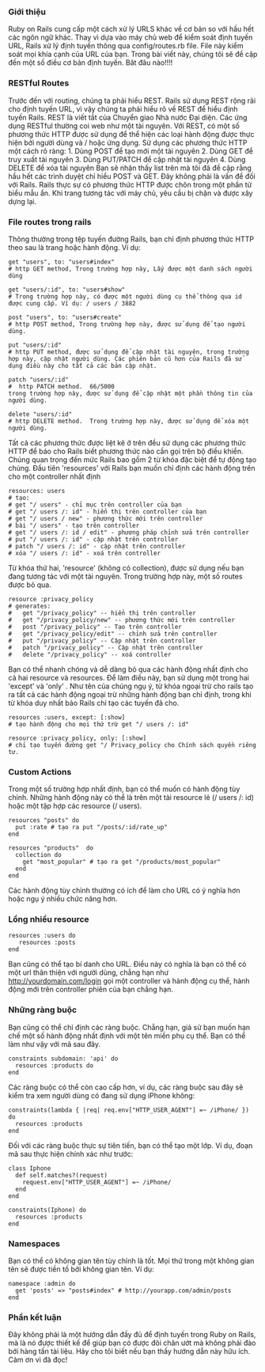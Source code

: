 ### Giới thiệu
Ruby on Rails cung cấp một cách xử lý URLS khác về cơ bản so với hầu hết các ngôn ngữ khác. Thay vì dựa vào máy chủ web để kiểm soát định tuyến URL, Rails xử lý định tuyến thông qua config/routes.rb file. File này kiểm soát mọi khía cạnh của URL của bạn. Trong bài viết này, chúng tôi sẽ đề cập đến một số điều cơ bản định tuyến. Băt đâu nào!!!!
### RESTful Routes
Trước đến với routing, chúng ta phải hiểu REST. Rails sử dụng REST rộng rãi cho định tuyến URL, vì vậy chúng ta phải hiểu rõ về REST để hiểu định tuyến Rails. REST là viết tắt của Chuyển giao Nhà nước Đại diện. Các ứng dụng RESTful thường coi web như một tài nguyên. Với REST, có một số phương thức HTTP được sử dụng để thể hiện các loại hành động được thực hiện bởi người dùng và / hoặc ứng dụng.
Sử dụng các phương thức HTTP một cách rõ ràng:
     1. Dùng POST để tạo mới một tài nguyên
     2. Dùng GET để truy xuất tài nguyên
     3. Dùng PUT/PATCH để cập nhật tài nguyên
     4. Dùng DELETE để xóa tài nguyên
Bạn sẽ nhận thấy list trên mà tôi đã đề cập rằng hầu hết các trình duyệt chỉ hiểu POST và GET. Đây không phải là vấn đề đối với Rails. Rails thực sự có phương thức HTTP được chôn trong một phần tử biểu mẫu ẩn. Khi trang tương tác với máy chủ, yêu cầu bị chặn và được xây dựng lại.
### File routes trong rails
Thông thường trong tệp tuyến đường Rails, bạn chỉ định phương thức HTTP theo sau là trang hoặc hành động. Ví dụ:
```
get "users", to: "users#index"
# http GET method, Trong trường hợp này, Lấy được một danh sách người dùng

get "users/:id", to: "users#show"
# Trong trường hợp này, có được một người dùng cụ thể thông qua id được cung cấp. Ví dụ: / users / 3882

post "users", to: "users#create"
# http POST method, Trong trường hợp này, được sử dụng để tạo người dùng.

put "users/:id"
# http PUT method, được sử dụng để cập nhật tài nguyên, trong trường hợp này, cập nhật người dùng. Các phiên bản cũ hơn của Rails đã sử dụng điều này cho tất cả các bản cập nhật.

patch "users/:id"
#  http PATCH method.  66/5000
trong trường hợp này, được sử dụng để cập nhật một phần thông tin của người dùng.

delete "users/:id"
# http DELETE method.  Trong trường hợp này, được sử dụng để xóa một người dùng.
```
Tất cả các phương thức được liệt kê ở trên đều sử dụng các phương thức HTTP để báo cho Rails biết phương thức nào cần gọi trên bộ điều khiển. Chúng quan trọng đến mức Rails bao gồm 2 từ khóa đặc biệt để tự động tạo chúng. Đầu tiên 'resources'  với Rails bạn muốn chỉ định các hành động trên cho một controller nhất định
```
resources: users
# tạo:
# get "/ users" - chỉ mục trên controller của bạn
# get "/ users /: id" - hiển thị trên controller của bạn
# get "/ users / new" - phương thức mới trên controller
# bài "/ users" - tạo trên controller
# get "/ users /: id / edit" - phương pháp chỉnh sửa trên controller
# put "/ users /: id" - cập nhật trên controller
# patch "/ users /: id" - cập nhật trên controller
# xóa "/ users /: id" - xoá trên controller
```
Từ khóa thứ hai, 'resource' (không có collection), được sử dụng nếu bạn đang tương tác với một tài nguyên. Trong trường hợp này, một số routes được bỏ qua.
```
resource :privacy_policy
# generates:
#   get "/privacy_policy" -- hiển thị trên controller
#   get "/privacy_policy/new" -- phương thức mới trên controller
#   post "/privacy_policy" -- Tạo trên controller
#   get "/privacy_policy/edit" -- chỉnh sửa trên controller
#   put "/privacy_policy" -- Cập nhật trên controller
#   patch "/privacy_policy" -- Cập nhật trên controller
#   delete "/privacy_policy" -- xoá controller
```
Bạn có thể nhanh chóng và dễ dàng bỏ qua các hành động nhất định cho cả hai resource và resources. Để làm điều này, bạn sử dụng một trong hai 'except' và 'only' . Như tên của chúng ngụ ý, từ khóa ngoại trừ cho rails tạo ra tất cả các hành động ngoại trừ những hành động bạn chỉ định, trong khi từ khóa duy nhất bảo Rails chỉ tạo các tuyến đã cho.
```
resources :users, except: [:show]
# tạo hành động cho mọi thứ trừ get "/ users /: id"

resource :privacy_policy, only: [:show]
# chỉ tạo tuyến đường get "/ Privacy_policy cho Chính sách quyền riêng tư.
```
### Custom Actions
Trong một số trường hợp nhất định, bạn có thể muốn có hành động tùy chỉnh. Những hành động này có thể là trên một tài resource lẻ (/ users /: id) hoặc một tập hợp các resource (/ users).
```
resources "posts" do
  put :rate # tạo ra put "/posts/:id/rate_up"
end

resources "products"  do
  collection do
    get "most_popular" # tạo ra get "/products/most_popular"
  end
end
```
Các hành động tùy chỉnh thường có ích để làm cho URL có ý nghĩa hơn hoặc ngụ ý nhiều chức năng hơn.
### Lồng nhiều resource
```
resources :users do
   resources :posts
end
```

Bạn cũng có thể tạo bí danh cho URL. Điều này có nghĩa là bạn có thể có một url thân thiện với người dùng, chẳng hạn như http://yourdomain.com/login gọi một controller và hành động cụ thể, hành động mới trên controller phiên của bạn chẳng hạn.
### Những ràng buộc
Bạn cũng có thể chỉ định các ràng buộc. Chẳng hạn, giả sử bạn muốn hạn chế một số hành động nhất định với một tên miền phụ cụ thể. Bạn có thể làm như vậy với mã sau đây.
```
constraints subdomain: 'api' do
  resources :products do
end
```
Các ràng buộc có thể còn cao cấp hơn, ví dụ, các ràng buộc sau đây sẽ kiểm tra xem người dùng có đang sử dụng iPhone không:
```
constraints(lambda { |req| req.env["HTTP_USER_AGENT"] =~ /iPhone/ }) do
  resources :products
end
```
Đối với các ràng buộc thực sự tiên tiến, bạn có thể tạo một lớp. Ví dụ, đoạn mã sau thực hiện chính xác như trước:
```
class Iphone
  def self.matches?(request)
    request.env["HTTP_USER_AGENT"] =~ /iPhone/
  end
end
```
```
constraints(Iphone) do
  resources :products
end
```
### Namespaces
Bạn có thể có không gian tên tùy chỉnh là tốt. Mọi thứ trong một không gian tên sẽ được tiền tố bởi không gian tên. Ví dụ:
```
namespace :admin do
  get 'posts' => "posts#index" # http://yourapp.com/admin/posts
end
```
### Phần kết luận
Đây không phải là một hướng dẫn đầy đủ để định tuyến trong Ruby on Rails, mà là nó được thiết kế để giúp bạn có được đôi chân ướt mà không phải đào bới hàng tấn tài liệu. Hãy cho tôi biết nếu bạn thấy hướng dẫn này hữu ích. Cảm ơn vì đã đọc!